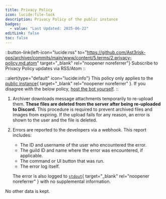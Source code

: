 ```yaml
---
title: Privacy Policy
icon: lucide:file-lock
description: Privacy Policy of the public instance
badges:
  - value: "Last Updated: 2025-06-22"
editLink: false
toc: false
---
```


::button-link{left-icon="lucide:rss" to="https://github.com/Ast3risk-ops/archiver/commits/main/www/content/5.terms/2.privacy-policy.md.atom" target="_blank" rel="noopener noreferrer"}
Subscribe to Privacy Policy updates via RSS/Atom
::

::alert{type="default" icon="lucide:info"}
This policy only applies to the [public instance](https://discord.com/oauth2/authorize?client_id=1311438512045949029){ target="_blank" rel="noopener noreferrer" }. If you disagree with the below policy, [host the bot yourself](/selfhost).
::

1. Archiver downloads message attachments temporarily to re-upload them. **These files are deleted from the server after being re-uploaded to Discord.** This procedure is required to prevent archived files and images from expiring.
If the upload fails for any reason, an error is shown to the user and the file is deleted.
2. Errors are reported to the developers via a webhook. This report includes:
    - The ID and username of the user who encountered the error.
    - The guild ID and name where the error was encountered, if applicable.
    - The command or UI button that was run.
    - The error log itself.

   The error is also logged to [`stdout`](https://en.wikipedia.org/wiki/Standard_streams#Standard_output_(stdout)){ target="_blank" rel="noopener noreferrer" } with no supplemental information.

No other data is kept.